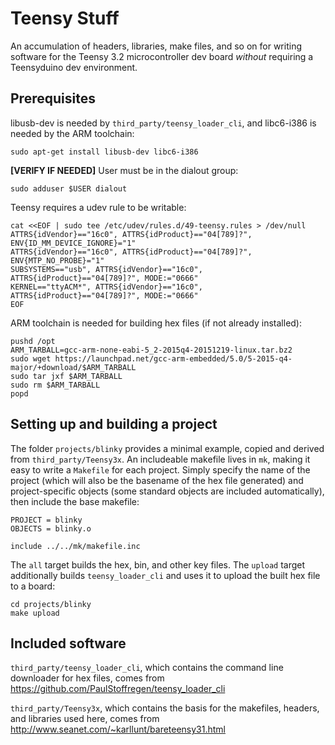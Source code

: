# Teensy Stuff

An accumulation of headers, libraries, make files, and so on for writing software for the Teensy 3.2 microcontroller dev board *without* requiring a Teensyduino dev environment.

## Prerequisites

libusb-dev is needed by `third_party/teensy_loader_cli`, and libc6-i386 is needed by the ARM toolchain:
```
sudo apt-get install libusb-dev libc6-i386
```

**[VERIFY IF NEEDED]** User must be in the dialout group:
```
sudo adduser $USER dialout
```

Teensy requires a udev rule to be writable:
```
cat <<EOF | sudo tee /etc/udev/rules.d/49-teensy.rules > /dev/null
ATTRS{idVendor}=="16c0", ATTRS{idProduct}=="04[789]?", ENV{ID_MM_DEVICE_IGNORE}="1"
ATTRS{idVendor}=="16c0", ATTRS{idProduct}=="04[789]?", ENV{MTP_NO_PROBE}="1"
SUBSYSTEMS=="usb", ATTRS{idVendor}=="16c0", ATTRS{idProduct}=="04[789]?", MODE:="0666"
KERNEL=="ttyACM*", ATTRS{idVendor}=="16c0", ATTRS{idProduct}=="04[789]?", MODE:="0666"
EOF
```

ARM toolchain is needed for building hex files (if not already installed):
```
pushd /opt
ARM_TARBALL=gcc-arm-none-eabi-5_2-2015q4-20151219-linux.tar.bz2
sudo wget https://launchpad.net/gcc-arm-embedded/5.0/5-2015-q4-major/+download/$ARM_TARBALL
sudo tar jxf $ARM_TARBALL
sudo rm $ARM_TARBALL
popd
```

## Setting up and building a project

The folder `projects/blinky` provides a minimal example, copied and derived from `third_party/Teensy3x`. An includeable makefile lives in `mk`, making it easy to write a `Makefile` for each project. Simply specify the name of the project (which will also be the basename of the hex file generated) and project-specific objects (some standard objects are included automatically), then include the base makefile:

```
PROJECT = blinky
OBJECTS = blinky.o

include ../../mk/makefile.inc
```

The `all` target builds the hex, bin, and other key files. The `upload` target additionally builds `teensy_loader_cli` and uses it to upload the built hex file to a board:

```
cd projects/blinky
make upload
```

## Included software

`third_party/teensy_loader_cli`, which contains the command line downloader for hex files, comes from https://github.com/PaulStoffregen/teensy_loader_cli

`third_party/Teensy3x`, which contains the basis for the makefiles, headers, and libraries used here, comes from http://www.seanet.com/~karllunt/bareteensy31.html
